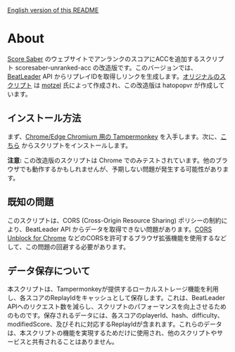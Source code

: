 [English version of this README](README.md)

# About

[Score Saber](https://scoresaber.com) のウェブサイトでアンランクのスコアにACCを追加するスクリプト scoresaber-unranked-acc の改造版です。このバージョンでは、[BeatLeader](https://www.beatleader.xyz/) API からリプレイIDを取得しリンクを生成します。[オリジナルのスクリプト](https://github.com/motzel/scoresaber-unranked-acc) は [motzel](https://github.com/motzel) 氏によって作成され、この改造版は hatopopvr が作成しています。

## インストール方法

まず、[Chrome/Edge Chromium 用の Tampermonkey](https://chrome.google.com/webstore/detail/tampermonkey/dhdgffkkebhmkfjojejmpbldmpobfkfo) を入手します。次に、[こちら](https://github.com/hatopopvr/scoresaber-enhanced-bl-replays/raw/master/scoresaber-enhanced-bl-replays.user.js) からスクリプトをインストールします。

**注意:** この改造版のスクリプトは Chrome でのみテストされています。他のブラウザでも動作するかもしれませんが、予期しない問題が発生する可能性があります。

## 既知の問題

このスクリプトは、CORS (Cross-Origin Resource Sharing) ポリシーの制約により、BeatLeader API からデータを取得できない問題があります。[CORS Unblock for Chrome](https://chrome.google.com/webstore/detail/cors-unblock/lfhmikememgdcahcdlaciloancbhjino) などのCORSを許可するブラウザ拡張機能を使用するなどして、この問題の回避する必要があります。

## データ保存について

本スクリプトは、Tampermonkeyが提供するローカルストレージ機能を利用し、各スコアのReplayIdをキャッシュとして保存します。これは、BeatLeader APIへのリクエスト数を減らし、スクリプトのパフォーマンスを向上させるためのものです。保存されるデータには、各スコアのplayerId、hash、difficulty、modifiedScore、及びそれに対応するReplayIdが含まれます。これらのデータは、本スクリプトの機能を実現するためだけに使用され、他のスクリプトやサービスと共有されることはありません。